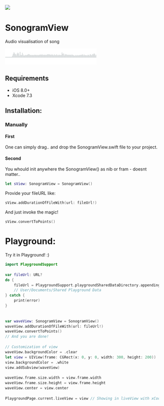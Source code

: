 ![](https://img.shields.io/badge/swift-3.0.1-green.svg)


# SonogramView
Audio visualisation of song 

![](https://github.com/Luccifer/SonogramView/blob/master/Screen%20Shot%202017-09-01%20at%2023.35.47.png)

## Requirements

- iOS 8.0+
- Xcode 7.3

## Installation:

### Manually

#### First
One can simply drag.. and drop the SonogramView.swift file to your project.

#### Second
You whould init anywhere the SonogramView() as nib or fram - doesnt matter.. 
```swift
let sView: SonogramView = SonogramView()
```
Provide your fileURL like: 
```swift
sView.addDurationOfFileWith(url: fileUrl!)
```
And just invoke the magic!
```swift
sView.convertToPoints()
```


# Playground:
Try it in Playground! :)

```Swift
import PlaygroundSupport

var fileUrl: URL?
do {
    fileUrl = PlaygroundSupport.playgroundSharedDataDirectory.appendingPathComponent("test.m4a")
    // User/Documents/Shared Playground Data
} catch {
    print(error)
}


var waveView: SonogramView = SonogramView()
waveView.addDurationOfFileWith(url: fileUrl!)
waveView.convertToPoints()
// And you are done!

// Customization of view
waveView.backgroundColor = .clear
let view = UIView(frame: CGRect(x: 0, y: 0, width: 300, height: 200))
view.backgroundColor = .white
view.addSubview(waveView)

waveView.frame.size.width = view.frame.width
waveView.frame.size.height = view.frame.height
waveView.center = view.center

PlaygroundPage.current.liveView = view // Showing in liveView with xCode Playground
```
